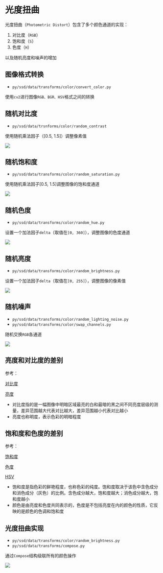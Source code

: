
# 光度扭曲

光度扭曲（`Photometric Distort`）包含了多个颜色通道的实现：

1. 对比度（`RGB`）
2. 饱和度（`S`）
3. 色度（`H`）

以及随机亮度和噪声的增加

## 图像格式转换

* `py/ssd/data/transforms/color/convert_color.py`

使用`cv2`进行图像`RGB、BGR、HSV`格式之间的转换

## 随机对比度

* `py/ssd/data/trsnforms/color/random_contrast`

使用随机乘法因子（[0.5, 1.5]）调整像素值

![](./imgs/random_contrast.png)

## 随机饱和度

* `py/ssd/data/transforms/color/random_saturation.py`

使用随机乘法因子[0.5, 1.5]调整图像的饱和度通道

![](./imgs/random_saturation.png)

## 随机色度

* `py/ssd/data/transforms/color/random_hue.py`

设置一个加法因子`delta`（取值在`[0, 360]`），调整图像的色度通道

![](./imgs/random_hue.png)

## 随机亮度

* `py/ssd/data/transforms/color/random_brightness.py`

设置一个加法因子`delta`（取值在`[0, 255]`），调整图像的像素值

![](./imgs/random_brightness.png)

## 随机噪声

* `py/ssd/data/transforms/color/random_lighting_noise.py`
*  `py/ssd/data/transforms/color/swap_channels.py`

随机交换`RGB`各通道

![](./imgs/random_noise.png)

## 亮度和对比度的差别

参考：

[对比度](https://baike.baidu.com/item/%E5%AF%B9%E6%AF%94%E5%BA%A6)

[亮度](https://baike.baidu.com/item/%E4%BA%AE%E5%BA%A6)

* 对比度指的是一幅图像中明暗区域最亮的白和最暗的黑之间不同亮度层级的测量，差异范围越大代表对比越大，差异范围越小代表对比越小
* 亮度也称明度，表示色彩的明暗程度

## 饱和度和色度的差别

参考：

[饱和度](https://baike.baidu.com/item/%E9%A5%B1%E5%92%8C%E5%BA%A6/3430026)

[色度](https://baike.baidu.com/item/%E8%89%B2%E5%BA%A6)

[HSV](https://baike.baidu.com/item/HSV/547122)

* 饱和度是指色彩的鲜艳程度，也称色彩的纯度。饱和度取决于该色中含色成分和消色成分（灰色）的比例。含色成分越大，饱和度越大；消色成分越大，饱和度越小
* 颜色是由亮度和色度共同表示的，色度是不包括亮度在内的颜色的性质，它反映的是颜色的色调和饱和度

## 光度扭曲实现

* `py/ssd/data/transforms/color/random_brightness.py`
* `py/ssd/data/transforms/compose.py`

通过`Compose`结构级联所有的颜色操作

![](./imgs/photometric_distort.png)
